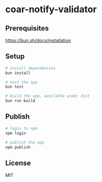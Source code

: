 # coar-notify-validator
    

## Prerequisites

https://bun.sh/docs/installation

## Setup

```bash
# install dependencies
bun install

# test the app
bun test

# build the app, available under dist
bun run build
```

## Publish

```bash
# login to npm
npm login

# publish the app
npm publish
```

## License

MIT